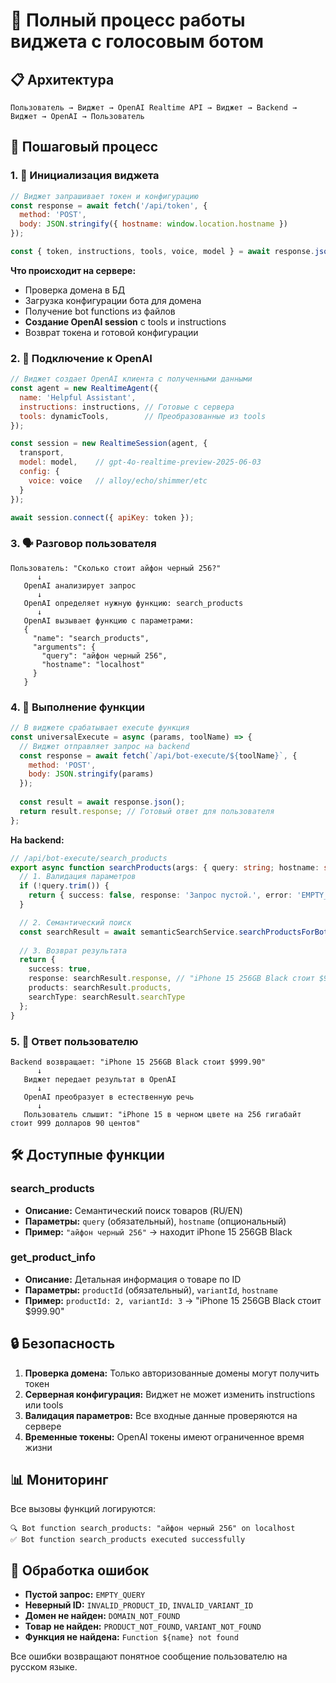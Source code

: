 # 🤖 Полный процесс работы виджета с голосовым ботом

## 📋 Архитектура

```
Пользователь → Виджет → OpenAI Realtime API → Виджет → Backend → Виджет → OpenAI → Пользователь
```

## 🔄 Пошаговый процесс

### 1. 🚀 **Инициализация виджета**

```javascript
// Виджет запрашивает токен и конфигурацию
const response = await fetch('/api/token', {
  method: 'POST',
  body: JSON.stringify({ hostname: window.location.hostname })
});

const { token, instructions, tools, voice, model } = await response.json();
```

**Что происходит на сервере:**
- Проверка домена в БД
- Загрузка конфигурации бота для домена  
- Получение bot functions из файлов
- **Создание OpenAI session** с tools и instructions
- Возврат токена и готовой конфигурации

### 2. 🎤 **Подключение к OpenAI**

```javascript
// Виджет создает OpenAI клиента с полученными данными
const agent = new RealtimeAgent({
  name: 'Helpful Assistant',
  instructions: instructions, // Готовые с сервера
  tools: dynamicTools,        // Преобразованные из tools
});

const session = new RealtimeSession(agent, {
  transport,
  model: model,    // gpt-4o-realtime-preview-2025-06-03
  config: {
    voice: voice   // alloy/echo/shimmer/etc
  }
});

await session.connect({ apiKey: token });
```

### 3. 🗣️ **Разговор пользователя**

```
Пользователь: "Сколько стоит айфон черный 256?"
      ↓
   OpenAI анализирует запрос
      ↓  
   OpenAI определяет нужную функцию: search_products
      ↓
   OpenAI вызывает функцию с параметрами: 
   {
     "name": "search_products",
     "arguments": {
       "query": "айфон черный 256",
       "hostname": "localhost"
     }
   }
```

### 4. 🔧 **Выполнение функции**

```javascript
// В виджете срабатывает execute функция
const universalExecute = async (params, toolName) => {
  // Виджет отправляет запрос на backend
  const response = await fetch(`/api/bot-execute/${toolName}`, {
    method: 'POST',
    body: JSON.stringify(params)
  });
  
  const result = await response.json();
  return result.response; // Готовый ответ для пользователя
};
```

**На backend:**
```typescript
// /api/bot-execute/search_products
export async function searchProducts(args: { query: string; hostname: string }) {
  // 1. Валидация параметров
  if (!query.trim()) {
    return { success: false, response: 'Запрос пустой.', error: 'EMPTY_QUERY' };
  }

  // 2. Семантический поиск
  const searchResult = await semanticSearchService.searchProductsForBot(query, hostname);
  
  // 3. Возврат результата
  return {
    success: true,
    response: searchResult.response, // "iPhone 15 256GB Black стоит $999.90"
    products: searchResult.products,
    searchType: searchResult.searchType
  };
}
```

### 5. 🎯 **Ответ пользователю**

```
Backend возвращает: "iPhone 15 256GB Black стоит $999.90"
      ↓
   Виджет передает результат в OpenAI
      ↓
   OpenAI преобразует в естественную речь
      ↓
   Пользователь слышит: "iPhone 15 в черном цвете на 256 гигабайт стоит 999 долларов 90 центов"
```

## 🛠️ **Доступные функции**

### search_products
- **Описание:** Семантический поиск товаров (RU/EN)
- **Параметры:** `query` (обязательный), `hostname` (опциональный)
- **Пример:** `"айфон черный 256"` → находит iPhone 15 256GB Black

### get_product_info  
- **Описание:** Детальная информация о товаре по ID
- **Параметры:** `productId` (обязательный), `variantId`, `hostname`
- **Пример:** `productId: 2, variantId: 3` → "iPhone 15 256GB Black стоит $999.90"

## 🔒 **Безопасность**

1. **Проверка домена:** Только авторизованные домены могут получить токен
2. **Серверная конфигурация:** Виджет не может изменить instructions или tools
3. **Валидация параметров:** Все входные данные проверяются на сервере
4. **Временные токены:** OpenAI токены имеют ограниченное время жизни

## 📊 **Мониторинг**

Все вызовы функций логируются:
```
🔍 Bot function search_products: "айфон черный 256" on localhost
✅ Bot function search_products executed successfully
```

## 🚨 **Обработка ошибок**

- **Пустой запрос:** `EMPTY_QUERY`
- **Неверный ID:** `INVALID_PRODUCT_ID`, `INVALID_VARIANT_ID`  
- **Домен не найден:** `DOMAIN_NOT_FOUND`
- **Товар не найден:** `PRODUCT_NOT_FOUND`, `VARIANT_NOT_FOUND`
- **Функция не найдена:** `Function ${name} not found`

Все ошибки возвращают понятное сообщение пользователю на русском языке. 